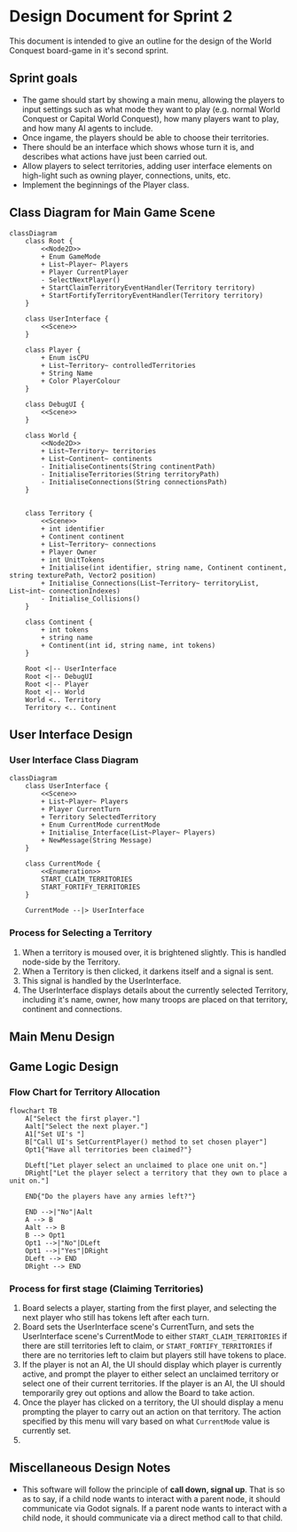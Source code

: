# Design Document for Sprint 2

This document is intended to give an outline for the design of the World Conquest board-game in it's second sprint.

## Sprint goals
* The game should start by showing a main menu, allowing the players to input settings such as what mode they want to play (e.g. normal World Conquest or Capital World Conquest), how many players want to play, and how many AI agents to include.
* Once ingame, the players should be able to choose their territories.
* There should be an interface which shows whose turn it is, and describes what actions have just been carried out.
* Allow players to select territories, adding user interface elements on high-light such as owning player, connections, units, etc.
* Implement the beginnings of the Player class.

## Class Diagram for Main Game Scene
```mermaid
classDiagram
    class Root {
        <<Node2D>>
        + Enum GameMode
        + List~Player~ Players
        + Player CurrentPlayer
        - SelectNextPlayer()
        + StartClaimTerritoryEventHandler(Territory territory)
        + StartFortifyTerritoryEventHandler(Territory territory)
    }

    class UserInterface {
        <<Scene>>
    }

    class Player {
        + Enum isCPU
        + List~Territory~ controlledTerritories
        + String Name
        + Color PlayerColour
    }

    class DebugUI {
        <<Scene>>
    }

    class World {
        <<Node2D>>
        + List~Territory~ territories
        + List~Continent~ continents
        - InitialiseContinents(String continentPath)
        - InitialiseTerritories(String territoryPath)
        - InitialiseConnections(String connectionsPath)
    }


    class Territory {
        <<Scene>>
        + int identifier
        + Continent continent
        + List~Territory~ connections
        + Player Owner
        + int UnitTokens
        + Initialise(int identifier, string name, Continent continent, string texturePath, Vector2 position)
        + Initialise_Connections(List~Territory~ territoryList, List~int~ connectionIndexes)
        - Initialise_Collisions()
    }

    class Continent {
        + int tokens
        + string name
        + Continent(int id, string name, int tokens)
    }

    Root <|-- UserInterface
    Root <|-- DebugUI
    Root <|-- Player
    Root <|-- World
    World <.. Territory
    Territory <.. Continent
```

## User Interface Design
### User Interface Class Diagram
```mermaid
classDiagram
    class UserInterface {
        <<Scene>>
        + List~Player~ Players
        + Player CurrentTurn
        + Territory SelectedTerritory
        + Enum CurrentMode currentMode
        + Initialise_Interface(List~Player~ Players)
        + NewMessage(String Message)
    }

    class CurrentMode {
        <<Enumeration>>
        START_CLAIM_TERRITORIES
        START_FORTIFY_TERRITORIES
    }

    CurrentMode --|> UserInterface
```

### Process for Selecting a Territory
1. When a territory is moused over, it is brightened slightly. This is handled node-side by the Territory.
2. When a Territory is then clicked, it darkens itself and a signal is sent.
3. This signal is handled by the UserInterface.
4. The UserInterface displays details about the currently selected Territory, including it's name, owner, how many troops are placed on that territory, continent and connections.

## Main Menu Design

### 

## Game Logic Design

### Flow Chart for Territory Allocation
```mermaid
flowchart TB
    A["Select the first player."]
    Aalt["Select the next player."]
    A1["Set UI's "]
    B["Call UI's SetCurrentPlayer() method to set chosen player"]
    Opt1{"Have all territories been claimed?"}

    DLeft["Let player select an unclaimed to place one unit on."]
    DRight["Let the player select a territory that they own to place a unit on."]

    END{"Do the players have any armies left?"}

    END -->|"No"|Aalt
    A --> B
    Aalt --> B
    B --> Opt1
    Opt1 -->|"No"|DLeft
    Opt1 -->|"Yes"|DRight
    DLeft --> END
    DRight --> END
```

### Process for first stage (Claiming Territories)
1. Board selects a player, starting from the first player, and selecting the next player who still has tokens left after each turn. 
2. Board sets the UserInterface scene's CurrentTurn, and sets the UserInterface scene's CurrentMode to either `START_CLAIM_TERRITORIES` if there are still territories left to claim, or `START_FORTIFY_TERRITORIES` if there are no territories left to claim but players still have tokens to place.
3. If the player is not an AI, the UI should display which player is currently active, and prompt the player to either select an unclaimed territory or select one of their current territories. If the player is an AI, the UI should temporarily grey out options and allow the Board to take action.
4. Once the player has clicked on a territory, the UI should display a menu prompting the player to carry out an action on that territory. The action specified by this menu will vary based on what `CurrentMode` value is currently set.
5.

## Miscellaneous Design Notes
* This software will follow the principle of __**call down, signal up**__. That is so as to say, if a child node wants to interact with a parent node, it should communicate via Godot signals. If a parent node wants to interact with a child node, it should communicate via a direct method call to that child.

